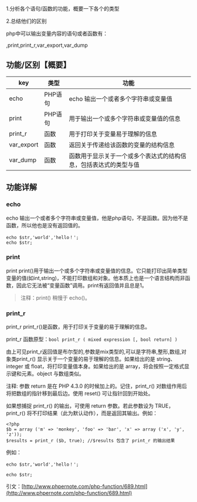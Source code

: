 1.分析各个语句/函数的功能，概要一下各个的类型

2.总结他们的区别

php中可以输出变量内容的语句或者函数有：

,print,print\_r,var\_export,var\_dump 

## 功能/区别【概要】
|key|类型|功能|
|--|--|--|
|echo|PHP语句|echo 输出一个或者多个字符串或变量值|
|print|PHP语句|用于输出一个或多个字符串或变量值的信息|
|print_r|函数|用于打印关于变量易于理解的信息|
|var_export|函数|返回关于传递给该函数的变量的结构信息|
|var_dump|函数|函数用于显示关于一个或多个表达式的结构信息，包括表达式的类型与值|

## 功能详解
### echo
echo 输出一个或者多个字符串或变量值，他是php语句，不是函数。因为他不是函数，所以他也是没有返回值的。

```
echo $str,'world','hello！';
echo $str;
```

### print
print print()用于输出一个或多个字符串或变量值的信息。它只能打印出简单类型变量的值(如int,string)，不能打印数组和对象。他本质上也是一个语言结构而非函数，因此它无法被“变量函数”调用。print有返回值并且总是1。

> 注释：print() 稍慢于 echo()。

### print_r
print_r print_r()是函数，用于打印关于变量的易于理解的信息。

print_r 函数原型：`bool print_r ( mixed expression [, bool return] )`

由上可见print_r返回值是布尔型的,参数是mix类型的,可以是字符串,整形,数组,对象类print_r() 显示关于一个变量的易于理解的信息。如果给出的是 string、integer 或 float，将打印变量值本身。如果给出的是 array，将会按照一定格式显示键和元素。object 与数组类似。

注释: 参数 return 是在 PHP 4.3.0 的时候加上的。记住，print_r() 对数组作用后将把数组的指针移到最后边。使用 reset() 可让指针回到开始处。

如果想捕捉 print_r() 的输出，可使用 return 参数。若此参数设为 TRUE， print_r() 将不打印结果（此为默认动作），而是返回其输出。例如：



```
<?php
$b = array ('m' => 'monkey', 'foo' => 'bar', 'x' => array ('x', 'y', 'z'));
$results = print_r ($b, true); //$results 包含了 print_r 的输出结果
```



例如：

```
echo $str,'world','hello！';

echo $str;
```

引文：[http://www.phpernote.com/php-function/689.html](http://www.phpernote.com/php-function/689.html)

